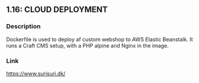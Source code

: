 ## 1.16: CLOUD DEPLOYMENT

### Description

Dockerfile is used to deploy af custom webshop to AWS Elastic Beanstalk.
It runs a Craft CMS setup, with a PHP alpine and Nginx in the image.

### Link

https://www.surisuri.dk/
